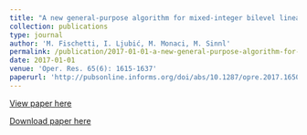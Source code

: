 ```yaml
---
title: "A new general-purpose algorithm for mixed-integer bilevel linear programs"
collection: publications
type: journal
author: 'M. Fischetti, I. Ljubić, M. Monaci, M. Sinnl'
permalink: /publication/2017-01-01-a-new-general-purpose-algorithm-for-mixed-integer-bilevel-linear-programs
date: 2017-01-01
venue: 'Oper. Res. 65(6): 1615-1637'
paperurl: 'http://pubsonline.informs.org/doi/abs/10.1287/opre.2017.1650'
---
```

[View paper here](http://pubsonline.informs.org/doi/abs/10.1287/opre.2017.1650)

[Download paper here](http://www.dei.unipd.it/~fisch/2016_bilevel_branch_and_cut.pdf)
